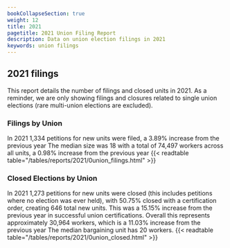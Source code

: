 ```yaml
---
bookCollapseSection: true
weight: 12
title: 2021
pagetitle: 2021 Union Filing Report
description: Data on union election filings in 2021
keywords: union filings
---
```


## 2021 filings

This report details the number of filings and closed units in 2021. As a reminder, we are only showing filings and closures related to single union elections (rare multi-union elections are excluded).

### Filings by Union
In 2021 1,334 petitions for new units were filed, a 3.89% increase from the previous year The median size was 18 with a total of 74,497 workers across all units, a 0.98% increase from the previous year
{{< readtable table="/tables/reports/2021/0union_filings.html" >}}

### Closed Elections by Union
In 2021 1,273 petitions for new units were closed (this includes petitions where no election was ever held), with 50.75% closed with a certification order, creating 646 total new units. This was a 15.15% increase from the previous year in successful union certifications. Overall this represents approximately 30,964 workers, which is a 11.03% increase from the previous year The median bargaining unit has 20 workers.
{{< readtable table="/tables/reports/2021/0union_closed.html" >}}
